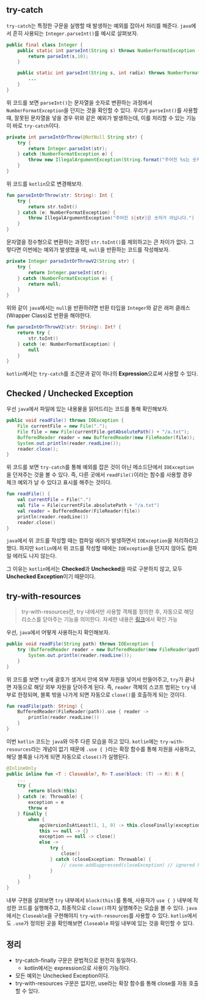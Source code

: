 ## try-catch

`try-catch`는 특정한 구문을 실행할 때 발생하는 예외를 잡아서 처리를 해준다.
`java`에서 흔히 사용되는 `Integer.parseInt()`를 예시로 살펴보자.

```java
public final class Integer {
    public static int parseInt(String s) throws NumberFormatException {
        return parseInt(s,10);
    }

    public static int parseInt(String s, int radix) throws NumberFormatException {
        ...
    }
}
```

위 코드를 보면 `parseInt()`는 문자열을 숫자로 변환하는 과정에서 `NumberFormatException`을 던지는 것을 확인할 수 있다.
우리가 `parseInt()`를 사용할 때, 잘못된 문자열을 넣을 경우 위와 같은 예외가 발생하는데, 이를 처리할 수 있는 기능이 바로 `try-catch`이다.

```java
private int parseIntOrThrow(@NotNull String str) {
    try {
        return Integer.parseInt(str);
    } catch (NumberFormatException e) {
        throw new IllegalArgumentException(String.format("주어진 %s는 숫자가 아닙니다.", str));
    }
}
```

위 코드를 `kotlin`으로 변경해보자.

```kotlin
fun parseIntOrThrow(str: String): Int {
    try {
        return str.toInt()
    } catch (e: NumberFormatException) {
        throw IllegalArgumentException("주어진 ${str}은 숫자가 아닙니다.")
    }
}
```

문자열을 정수형으로 변환하는 과정인 `str.toInt()`를 제외하고는 큰 차이가 없다. 
그렇다면 이번에는 예외가 발생했을 때, `null`을 반환하는 코드를 작성해보자.

```java
private Integer parseIntOrThrowV2(String str) {
    try {
        return Integer.parseInt(str);
    } catch (NumberFormatException e) {
        return null;
    }
}
```

위와 같이 `java`에서는 `null`을 반환하려면 반환 타입을 `Integer`와 같은 래퍼 클래스(Wrapper Class)로 반환을 해야한다.

```kotlin
fun parseIntOrThrowV2(str: String): Int? {
    return try {
        str.toInt()
    } catch (e: NumberFormatException) {
        null
    }
}
```

`kotlin`에서는 `try-catch`를 조건문과 같이 하나의 **Expression**으로써 사용할 수 있다.

## Checked / Unchecked Exception

우선 `java`에서 파일에 있는 내용물을 읽어드리는 코드를 통해 확인해보자.

```java
public void readFile() throws IOException {
    File currentFile = new File(".");
    File file = new File(currentFile.getAbsolutePath() + "/a.txt");
    BufferedReader reader = new BufferedReader(new FileReader(file));
    System.out.println(reader.readLine());
    reader.close();
}
```

위 코드를 보면 `try-catch`를 통해 예외를 잡은 것이 아닌 메소드단에서 `IOException`을 던져주는 것을 볼 수 있다.
즉, 다른 곳에서 `readFile()`이라는 함수를 사용할 경우 체크 예외가 날 수 있다고 표시를 해주는 것이다.

```kotlin
fun readFile() {
    val currentFile = File(".")
    val file = File(currentFile.absolutePath + "/a.txt")
    val reader = BufferedReader(FileReader(file))
    println(reader.readLine())
    reader.close()
}
```

`java`에서 위 코드를 작성할 때는 컴파일 에러가 발생하면서 `IOException`을 처리하라고 했다.
하지만 `kotlin`에서 위 코드를 작성할 때에는 `IOException`을 던지지 않아도 컴파일 에러도 나지 않는다. 

그 이유는 `kotlin`에서는 **Checked**과 **Unchecked**을 따로 구분하지 않고, 모두 **Unchecked Exception**이기 때문이다.

## try-with-resources

> try-with-resources란, try 내에서만 사용할 객체를 정의한 후, 자동으로 해당 리소스를 닫아주는 기능을 의미한다.
> 자세한 내용은 [링크](https://jwhyee.github.io/effective-java/effective-java-item-9/)에서 확인 가능

우선, `java`에서 어떻게 사용하는지 확인해보자.

```java
public void readFile(String path) throws IOException {
    try (BufferedReader reader = new BufferedReader(new FileReader(path))) {
        System.out.println(reader.readLine());
    }
}
```

위 코드를 보면 `try`에 괄호가 생겨서 안에 외부 자원을 넣어서 만들어주고, `try`가 끝나면 자동으로 해당 외부 자원을 닫아주게 된다.
즉, `reader` 객체의 스코프 범위는 `try` 내부로 한정되며, 블록 밖을 나가게 되면 자동으로 `close()`를 호출하게 되는 것이다.

```kotlin
fun readFile(path: String) {
    BufferedReader(FileReader(path)).use { reader ->
        println(reader.readLine())
    }
}
```

이번 `kotlin` 코드는 `java`와 아주 다른 모습을 하고 있다.
`kotlin`에는 `try-with-resources`라는 개념이 없기 때문에 `.use { }`라는 확장 함수를 통해 자원을 사용하고, 해당 블록을 나가게 되면 자동으로 `close()`가 실행된다.

```kotlin
@InlineOnly
public inline fun <T : Closeable?, R> T.use(block: (T) -> R): R {
    ...
    try {
        return block(this)
    } catch (e: Throwable) {
        exception = e
        throw e
    } finally {
        when {
            apiVersionIsAtLeast(1, 1, 0) -> this.closeFinally(exception)
            this == null -> {}
            exception == null -> close()
            else ->
                try {
                    close()
                } catch (closeException: Throwable) {
                    // cause.addSuppressed(closeException) // ignored here
                }
        }
    }
}
```

내부 구현을 살펴보면 `try` 내부에서 `block(this)`를 통해, 사용자가 `use { }` 내부에 작성한 코드를 실행해주고, 최종적으로 `close()`까지 실행해주는 모습을 볼 수 있다.
`java`에서는 `Closeable`을 구현해야지 `try-with-resources`를 사용할 수 있다.
`kotlin`에서도 `.use`가 정의된 곳을 확인해보면 `Closeable` 파일 내부에 있는 것을 확인할 수 있다.

## 정리

- try-catch-finally 구문은 문법적으로 완전히 동일하다.
  - kotlin에서는 expression으로 사용이 가능하다.
- 모든 예외는 Unchecked Exception이다.
- try-with-resources 구문은 없지만, use라는 확장 함수를 통해 close를 자동 호출할 수 있다.
